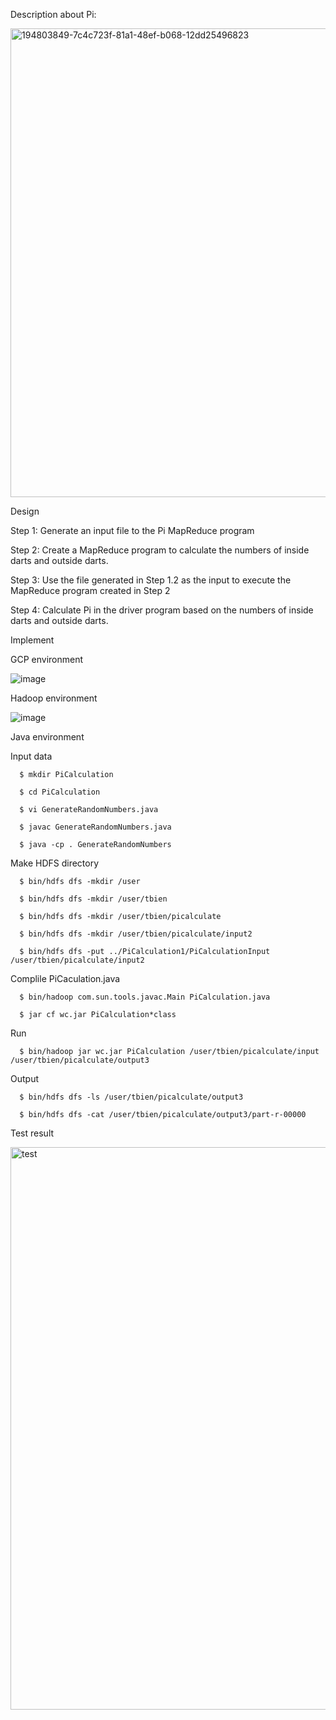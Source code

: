Description about Pi:




<img width="750" alt="194803849-7c4c723f-81a1-48ef-b068-12dd25496823" src="https://user-images.githubusercontent.com/68774929/195969471-d959b5c7-c0a5-452a-ba08-880e69a10b24.png">



Design





Step 1: Generate an input file to the Pi MapReduce program

Step 2: Create a MapReduce program to calculate the numbers of inside darts and outside darts.

Step 3: Use the file generated in Step 1.2 as the input to execute the MapReduce program created in Step 2

Step 4: Calculate Pi in the driver program based on the numbers of inside darts and outside darts.






Implement





GCP environment





![image](https://user-images.githubusercontent.com/68774929/195970095-b7ac4eef-a83c-4aff-9c13-e44f3ab97163.png)






Hadoop environment





![image](https://user-images.githubusercontent.com/68774929/195969525-c5193d0a-57bc-4deb-ab6f-5f8b83b4502f.png)



Java environment



Input data



      $ mkdir PiCalculation

      $ cd PiCalculation

      $ vi GenerateRandomNumbers.java

      $ javac GenerateRandomNumbers.java

      $ java -cp . GenerateRandomNumbers
  
  
  
Make HDFS directory



      $ bin/hdfs dfs -mkdir /user

      $ bin/hdfs dfs -mkdir /user/tbien

      $ bin/hdfs dfs -mkdir /user/tbien/picalculate

      $ bin/hdfs dfs -mkdir /user/tbien/picalculate/input2

      $ bin/hdfs dfs -put ../PiCalculation1/PiCalculationInput /user/tbien/picalculate/input2
  
  

Complile PiCaculation.java


  
      $ bin/hadoop com.sun.tools.javac.Main PiCalculation.java

      $ jar cf wc.jar PiCalculation*class  

  
 Run
 
 
  
      $ bin/hadoop jar wc.jar PiCalculation /user/tbien/picalculate/input /user/tbien/picalculate/output3

  
  
Output


  
      $ bin/hdfs dfs -ls /user/tbien/picalculate/output3

      $ bin/hdfs dfs -cat /user/tbien/picalculate/output3/part-r-00000 


  

Test result




<img width="900" alt="test" src="https://user-images.githubusercontent.com/68774929/196011751-eb0be8bb-f97c-4294-b168-44dc42cb3111.png">


